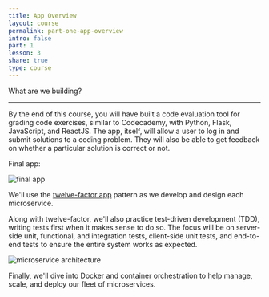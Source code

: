 ```yaml
---
title: App Overview
layout: course
permalink: part-one-app-overview
intro: false
part: 1
lesson: 3
share: true
type: course
---
```


What are we building?

---

By the end of this course, you will have built a code evaluation tool for grading code exercises, similar to Codecademy, with Python, Flask, JavaScript, and ReactJS. The app, itself, will allow a user to log in and submit solutions to a coding problem. They will also be able to get feedback on whether a particular solution is correct or not.

Final app:

<img src="/assets/img/course/final.gif" style="max-width:100%;" alt="final app">

We'll use the [twelve-factor app](https://12factor.net/) pattern as we develop and design each microservice.

Along with twelve-factor, we'll also practice test-driven development (TDD), writing tests first when it makes sense to do so. The focus will be on server-side unit, functional, and integration tests, client-side unit tests, and end-to-end tests to ensure the entire system works as expected.

![microservice architecture](/assets/img/course/07_testdriven.png)

Finally, we'll dive into Docker and container orchestration to help manage, scale, and deploy our fleet of microservices.
